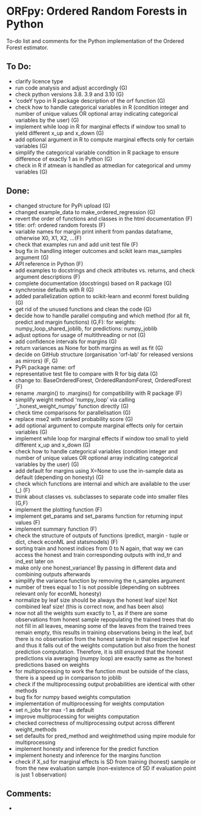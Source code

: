 # ORFpy: Ordered Random Forests in Python

To-do list and comments for the Python implementation of the Ordered Forest estimator.

## To Do:

- clarify licence type
- run code analysis and adjust accordingly (G)
- check python versions 3.8. 3.9 and 3.10 (G)
- 'codeY typo in R package description of the orf function (G)
- check how to handle categorical variables in R (condition integer and number of unique values OR optional array indicating categorical variables by the user) (G)
- implement while loop in R for marginal effects if window too small to yield different x_up and x_down (G)
- add optional argument in R to compute marginal effects only for certain variables (G)
- simplify the categorical variable condition in R package to ensure difference of exactly 1 as in Python (G)
- check in R if atmean is handled as atmedian for categorical and ummy variables (G)

## Done:

- changed structure for PyPi upload (G)
- changed example_data to make_ordered_regression (G)
- revert the order of functions and classes in the html documentation (F)
- title: orf: ordered random forests (F)
- variable names for margin print inherit from pandas dataframe, otherwise X0, X1, X2, ...(F)
- check that examples run and add unit test file (F)
- bug fix in handling integer outcomes and scikit learn max_samples argument (G)
- API reference in Python (F)
- add examples to docstrings and check attributes vs. returns, and check argument descriptions (F)
- complete documentation (docstrings) based on R package (G)
- synchronise defaults with R (G)
- added parallelization option to scikit-learn and econml forest building (G)
- get rid of the unused functions and clean the code (G)
- decide how to handle parallel computing and which method (for all fit, predict and margin functions) (G,F): for weights: numpy_loop_shared_joblib, for predictions: numpy_joblib
- adjust options for usage of multithreading or not (G)
- add confidence intervals for margins (G)
- return variances as None for both margins as well as fit (G)
- decide on GitHub structure (organisation 'orf-lab' for released versions as mirrors) (F, G)
- PyPi package name: orf
- representative test file to compare with R for big data (G)
- change to: BaseOrderedForest, OrderedRandomForest, OrderedForest (F)
- rename .margin() to .margins() for compatibility with R package (F)
- simplify weight method 'numpy_loop' via calling '_honest_weight_numpy' function directly (G)
- check time comparisons for parallelisation (G)
- replace mse2 with ranked probability score (G)
- add optional argument to compute marginal effects only for certain variables (G)
- implement while loop for marginal effects if window too small to yield different x_up and x_down (G)
- check how to handle categorical variables (condition integer and number of unique values OR optional array indicating categorical variables by the user) (G)
- add default for margins using X=None to use the in-sample data as default (depending on honesty) (G)
- check which functions are internal and which are available to the user (_) (F)
- think about classes vs. subclasses to separate code into smaller files (G,F)
- implement the plotting function (F)
- implement get_params and set_params function for returning input values (F)
- implement summary function (F)
- check the structure of outputs of functions (predict, margin - tuple or dict, check econML and statsmodels) (F)
- sorting train and honest indices from 0 to N again, that way we can access the honest and train corresponding outputs with ind_tr and ind_est later on
- make only one honest_variance! By passing in different data and combining outputs afterwards
- simplify the variance function by removing the n_samples argument
- number of trees equal to 1 is not possible (depending on subtrees relevant only for econML honesty)
- normalize by leaf size should be always the honest leaf size! Not combined leaf size! (this is correct now, and has been also)
- now not all the weights sum exactly to 1, as if there are some observations from honest sample repopulating the trained trees that do not fill in all leaves, meaning some of the leaves from the trained trees remain empty, this results in training observations being in the leaf, but there is no observation from the honest sample in that respective leaf and thus it falls out of the weights computation but also from the honest prediction computation. Therefore, it is still ensured that the honest predictions via averaging (numpy loop) are exactly same as the honest predictions based on weights
- for multiprocessing to work the function must be outside of the class, there is a speed up in comparison to joblib
- check if the multiprocessing output probabilities are identical with other methods
- bug fix for numpy based weights computation
- implementation of multiprocessing for weights computation
- set n_jobs for max -1 as default
- improve multiprocessing for weights computation
- checked correctness of multiprocessing output across different weight_methods
- set defaults for pred_method and weightmethod using mpire module for multiprocessing
- implement honesty and inference for the predict function
- implement honesty and inference for the margins function
- check if X_sd for marginal effects is SD from training (honest) sample or from the new evaluation sample (non-existence of SD if evaluation point is just 1 observation)

## Comments:

- 